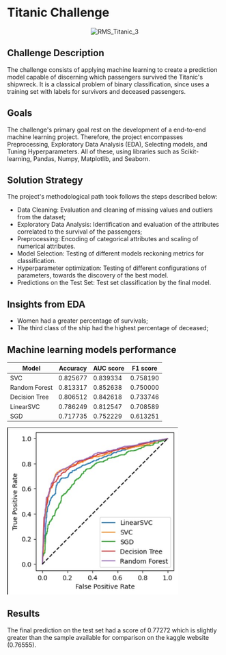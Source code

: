 # Titanic Challenge

<div align = "center">

![RMS_Titanic_3](https://github.com/italojsr/Titanic/assets/97315148/540cde97-0a3b-4fc5-8a10-18e7b3376b33)

</div>

## Challenge Description

The challenge consists of applying machine learning to create a prediction model capable of discerning which passengers survived the Titanic's shipwreck. It is a classical problem of binary classification, since uses a training set with labels for survivors and deceased passengers.

## Goals
The challenge's primary goal rest on the development of a end-to-end machine learning project. Therefore, the project encompasses Preprocessing, Exploratory Data Analysis (EDA), Selecting models, and Tuning Hyperparameters. All of these, using libraries such as Scikit-learning, Pandas, Numpy, Matplotlib, and Seaborn.

## Solution Strategy
The project's methodological path took follows the steps described below:
- Data Cleaning: Evaluation and cleaning of missing values and outliers from the dataset;
- Exploratory Data Analysis: Identification and evaluation of the attributes correlated to the survival of the passengers;
- Preprocessing: Encoding of categorical attributes and scaling of numerical attributes.
- Model Selection: Testing of different models reckoning metrics for classification.
- Hyperparameter optimization: Testing of different configurations of parameters, towards the discovery of the best model.
- Predictions on the Test Set: Test set classification by the final model.

## Insights from EDA
- Women had a greater percentage of survivals;
- The third class of the ship had the highest percentage of deceased;

## Machine learning models performance
| Model | Accuracy | AUC score | F1 score
| ------- | ------- |------- |------- |
| SVC | 0.825677 | 0.839334 | 0.758190 |
| Random Forest| 0.813317 | 0.852638 | 0.750000 |
| Decision Tree| 0.806512 | 0.842618 | 0.733746 |
| LinearSVC| 0.786249 | 0.812547 | 0.708589 |
| SGD| 0.717735 | 0.752229 | 0.613251 |

<img src="metrics.jpg" width="400" alt="Image Description">
  



## Results

The final prediction on the test set had a score of 0.77272 which is slightly greater than the sample available for comparison on the kaggle website (0.76555).
